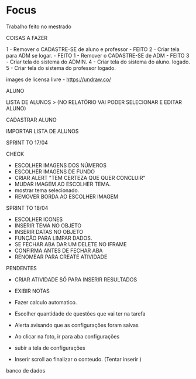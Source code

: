 # Focus
Trabalho feito no mestrado


COISAS A FAZER

1 - Remover o CADASTRE-SE de aluno e professor - FEITO
2 - Criar tela para ADM se logar. - FEITO
1 - Remover o CADASTRE-SE de ADM - FEITO
3 - Criar tela do sistema do ADMIN.
4 - Criar tela do sistema do aluno. logado.
5 - Criar tela do sistema do professor logado.



images de licensa livre - https://undraw.co/


ALUNO


LISTA DE ALUNOS > (NO RELATÓRIO VAI PODER SELECIONAR E EDITAR ALUNO)

CADASTRAR ALUNO

IMPORTAR LISTA DE ALUNOS






SPRINT TO 17/04

CHECK

- ESCOLHER IMAGENS DOS NÚMEROS
- ESCOLHER IMAGENS DE FUNDO
- CRIAR ALERT "TEM CERTEZA QUE QUER CONCLUIR"
- MUDAR IMAGEM AO ESCOLHER TEMA.
- mostrar tema selecionado.
- REMOVER BORDA AO ESCOLHER IMAGEM


SPRINT TO 18/04
- ESCOLHER ICONES
- INSERIR TEMA NO OBJETO
- INSERIR DATAS NO OBJETO
- FUNÇÃO PARA LIMPAR DADOS.
- SE FECHAR ABA DAR UM DELETE NO IFRAME
- CONFIRMA ANTES DE FECHAR ABA
- RENOMEAR PARA CREATE ATIVIDADE

PENDENTES



 - CRIAR ATIVIDADE SÓ PARA INSERIR RESULTADOS



 - EXIBIR NOTAS






- Fazer calculo automatico.
- Escolher quantidade de questões que vai ter na tarefa
- Alerta avisando que as configurações foram salvas
- Ao clicar na foto, ir para aba configurações
- subir a tela de configurações
- Inserir scroll ao finalizar o conteudo.
(Tentar inserir )



banco de dados



